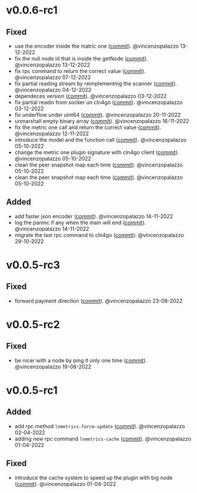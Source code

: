 # v0.0.6-rc1

## Fixed
- use the encoder inside the matric one ([commit](https://github.com/LNOpenMetrics/go-lnmetrics.reporter/commit/3e1674bf828c36ca4374ae2130075f8e198cf19d)). @vincenzopalazzo 13-12-2022
- fix the null node id that is inside the getNode ([commit](https://github.com/LNOpenMetrics/go-lnmetrics.reporter/commit/ae3481395e3d70437b4df3c2186059f89a9ddc94)). @vincenzopalazzo 13-12-2022
- fix rpc command to return the correct value ([commit](https://github.com/LNOpenMetrics/go-lnmetrics.reporter/commit/15fd6eff8eec462c5fbad81c5d1ba83fa5e7b33f)). @vincenzopalazzo 07-12-2022
- fix partial reading stream by reimplementing the scanner ([commit](https://github.com/LNOpenMetrics/go-lnmetrics.reporter/commit/303d666bedba7cf965b2d883f983565c84fba267)). @vincenzopalazzo 04-12-2022
- dependeces version ([commit](https://github.com/LNOpenMetrics/go-lnmetrics.reporter/commit/e59714dd79ecc1b60090d7898f5a1da14bd5024d)). @vincenzopalazzo 03-12-2022
- fix partial readin from socker un cln4go ([commit](https://github.com/LNOpenMetrics/go-lnmetrics.reporter/commit/22ae520094f04376ffc67748ffc104af81968784)). @vincenzopalazzo 03-12-2022
- fix underflow under uint64 ([commit](https://github.com/LNOpenMetrics/go-lnmetrics.reporter/commit/d648501120e4a348f58451e6131e078db8a4db43)). @vincenzopalazzo 20-11-2022
- unmarshall empty binary array ([commit](https://github.com/LNOpenMetrics/go-lnmetrics.reporter/commit/780ee6c4027f6895f8b772d966e90ee5a7ed148f)). @vincenzopalazzo 16-11-2022
- fix the metric one call and return the correct value ([commit](https://github.com/LNOpenMetrics/go-lnmetrics.reporter/commit/61ef1bf529efffb74647c7ecc02d6a9859d08209)). @vincenzopalazzo 12-11-2022
- introduce the model and the function call ([commit](https://github.com/LNOpenMetrics/go-lnmetrics.reporter/commit/82a5f6e5e74525acab6c57a090a97532091cf488)). @vincenzopalazzo 05-10-2022
- change the metric one plugin signature with cln4go client ([commit](https://github.com/LNOpenMetrics/go-lnmetrics.reporter/commit/b8800d364ea64afb25881fcf517ca131ad4364dc)). @vincenzopalazzo 05-10-2022
- clean the peer snapshot map each time ([commit](https://github.com/LNOpenMetrics/go-lnmetrics.reporter/commit/88b61941a4bfe189f1a30883749011cda66ebde9)). @vincenzopalazzo 05-10-2022
- clean the peer snapshot map each time ([commit](https://github.com/LNOpenMetrics/go-lnmetrics.reporter/commit/9f982aeeeb017ea2bd779c2a27209014cc13c4d0)). @vincenzopalazzo 05-10-2022

## Added
- add faster json encoder ([commit](https://github.com/LNOpenMetrics/go-lnmetrics.reporter/commit/cea9291ec80468f9cb54e90db5d04e19f631f060)). @vincenzopalazzo 14-11-2022
- log the paninc if any when the main will end ([commit](https://github.com/LNOpenMetrics/go-lnmetrics.reporter/commit/eac5c4832ab86c12d6e9d386df7d63c0c54d5fa6)). @vincenzopalazzo 14-11-2022
- migrate the last rpc command to cln4go ([commit](https://github.com/LNOpenMetrics/go-lnmetrics.reporter/commit/92834b7d0856d100b24369b00afdb8ea7c615342)). @vincenzopalazzo 29-10-2022


# v0.0.5-rc3

## Fixed
- forward payment direction ([commit](https://github.com/LNOpenMetrics/go-lnmetrics.reporter/commit/11ffa17f964ee7accb6fe7736973a9886c7b2e4c)). @vincenzopalazzo 23-08-2022


# v0.0.5-rc2

## Fixed
- be nicer with a node by ping it only one time ([commit](https://github.com/LNOpenMetrics/go-lnmetrics.reporter/commit/9231650b4575b8c39a3fef96931bf1def92680df)). @vincenzopalazzo 19-08-2022


# v0.0.5-rc1

## Added
- add rpc method `lnmetrics-force-update` ([commit](https://github.com/LNOpenMetrics/go-lnmetrics.reporter/commit/91499c4a7d8a4f12d5e6228e068724df42b41071)). @vincenzopalazzo 02-04-2022
- adding new rpc command `lnmetrics-cache` ([commit](https://github.com/LNOpenMetrics/go-lnmetrics.reporter/commit/27aac0f41f73b27fde4e2dceb2e04091302fa214)). @vincenzopalazzo 01-04-2022

## Fixed
- introduce the cache system to speed up the plugin with big node ([commit](https://github.com/LNOpenMetrics/go-lnmetrics.reporter/commit/d99abce1f3741207399b06922f9ab0f9fde5a767)). @vincenzopalazzo 01-04-2022
